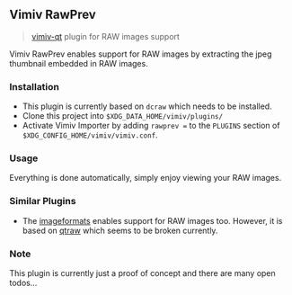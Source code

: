 ## Vimiv RawPrev
> [vimiv-qt](https://raw.github.com/karlch/vimiv-qt) plugin for RAW images support

Vimiv RawPrev enables support for RAW images by extracting the jpeg thumbnail embedded in RAW images.

### Installation
- This plugin is currently based on `dcraw` which needs to be installed.
- Clone this project into `$XDG_DATA_HOME/vimiv/plugins/`
- Activate Vimiv Importer by adding `rawprev =` to the `PLUGINS` section of `$XDG_CONFIG_HOME/vimiv/vimiv.conf`.

### Usage
Everything is done automatically, simply enjoy viewing your RAW images.

### Similar Plugins
- The [imageformats](https://karlch.github.io/vimiv-qt/documentation/configuration/plugins.html#imageformats) enables support for RAW images too. However, it is based on [qtraw](https://gitlab.com/mardy/qtraw) which seems to be broken currently.

### Note
This plugin is currently just a proof of concept and there are many open todos...
